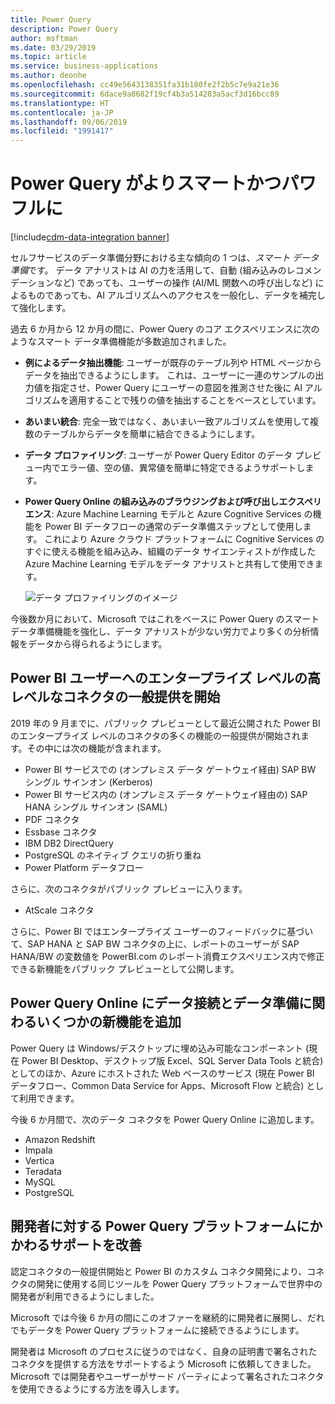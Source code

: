 ```yaml
---
title: Power Query
description: Power Query
author: msftman
ms.date: 03/29/2019
ms.topic: article
ms.service: business-applications
ms.author: deonhe
ms.openlocfilehash: cc49e5643138351fa31b180fe2f2b5c7e9a21e36
ms.sourcegitcommit: 6dace9a8682f19cf4b3a514283a5acf3d16bcc89
ms.translationtype: HT
ms.contentlocale: ja-JP
ms.lasthandoff: 09/06/2019
ms.locfileid: "1991417"
---
```

# <a name="power-query-becomes-smarter-and-more-powerful"></a>Power Query がよりスマートかつパワフルに
[!include[cdm-data-integration banner](../includes/cdm-data-integration.md)]


セルフサービスのデータ準備分野における主な傾向の 1 つは、*スマート データ準備*です。 データ アナリストは AI の力を活用して、自動 (組み込みのレコメンデーションなど) であっても、ユーザーの操作 (AI/ML 関数への呼び出しなど) によるものであっても、AI アルゴリズムへのアクセスを一般化し、データを補完して強化します。

過去 6 か月から 12 か月の間に、Power Query のコア エクスペリエンスに次のようなスマート データ準備機能が多数追加されました。

- **例によるデータ抽出機能**: ユーザーが既存のテーブル列や HTML ページからデータを抽出できるようにします。 これは、ユーザーに一連のサンプルの出力値を指定させ、Power Query にユーザーの意図を推測させた後に AI アルゴリズムを適用することで残りの値を抽出することをベースとしています。  
- **あいまい統合**: 完全一致ではなく、あいまい一致アルゴリズムを使用して複数のテーブルからデータを簡単に結合できるようにします。 
- **データ プロファイリング**: ユーザーが Power Query Editor のデータ プレビュー内でエラー値、空の値、異常値を簡単に特定できるようサポートします。 
- **Power Query Online の組み込みのブラウジングおよび呼び出しエクスペリエンス**: Azure Machine Learning モデルと Azure Cognitive Services の機能を Power BI データフローの通常のデータ準備ステップとして使用します。 これにより Azure クラウド プラットフォームに Cognitive Services のすぐに使える機能を組み込み、組織のデータ サイエンティストが作成した Azure Machine Learning モデルをデータ アナリストと共有して使用できます。  

   ![データ プロファイリングのイメージ](media/data-profiling.png "データ プロファイリングのイメージ")

今後数か月において、Microsoft ではこれをベースに Power Query のスマート データ準備機能を強化し、データ アナリストが少ない労力でより多くの分析情報をデータから得られるようにします。

## <a name="high-enterprise-value-connectors-become-generally-available-for-power-bi-customers"></a>Power BI ユーザーへのエンタープライズ レベルの高レベルなコネクタの一般提供を開始

2019 年の 9 月までに、パブリック プレビューとして最近公開された Power BI のエンタープライズ レベルのコネクタの多くの機能の一般提供が開始されます。その中には次の機能が含まれます。

- Power BI サービスでの (オンプレミス データ ゲートウェイ経由) SAP BW シングル サインオン (Kerberos)
- Power BI サービス内の (オンプレミス データ ゲートウェイ経由の) SAP HANA シングル サインオン (SAML)
- PDF コネクタ
- Essbase コネクタ
- IBM DB2 DirectQuery
- PostgreSQL のネイティブ クエリの折り重ね
- Power Platform データフロー

さらに、次のコネクタがパブリック プレビューに入ります。

- AtScale コネクタ

さらに、Power BI ではエンタープライズ ユーザーのフィードバックに基づいて、SAP HANA と SAP BW コネクタの上に、レポートのユーザーが SAP HANA/BW の変数値を PowerBI.com のレポート消費エクスペリエンス内で修正できる新機能をパブリック プレビューとして公開します。

## <a name="power-query-online-adds-several-new-data-connectivity-and-preparation-capabilities"></a>Power Query Online にデータ接続とデータ準備に関わるいくつかの新機能を追加

Power Query は Windows/デスクトップに埋め込み可能なコンポーネント (現在 Power BI Desktop、デスクトップ版 Excel、SQL Server Data Tools と統合) としてのほか、Azure にホストされた Web ベースのサービス (現在 Power BI データフロー、Common Data Service for Apps、Microsoft Flow と統合) として利用できます。

今後 6 か月間で、次のデータ コネクタを Power Query Online に追加します。  

- Amazon Redshift
- Impala
- Vertica
- Teradata
- MySQL
- PostgreSQL

## <a name="increased-support-for-developers-on-the-power-query-platform"></a>開発者に対する Power Query プラットフォームにかかわるサポートを改善

認定コネクタの一般提供開始と Power BI のカスタム コネクタ開発により、コネクタの開発に使用する同じツールを Power Query プラットフォームで世界中の開発者が利用できるようにしました。

Microsoft では今後 6 か月の間にこのオファーを継続的に開発者に展開し、だれでもデータを Power Query プラットフォームに接続できるようにします。 

開発者は Microsoft のプロセスに従うのではなく、自身の証明書で署名されたコネクタを提供する方法をサポートするよう Microsoft に依頼してきました。 Microsoft では開発者やユーザーがサード パーティによって署名されたコネクタを使用できるようにする方法を導入します。
